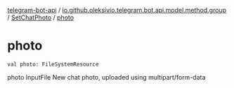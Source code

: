 [telegram-bot-api](../../index.md) / [io.github.oleksivio.telegram.bot.api.model.method.group](../index.md) / [SetChatPhoto](index.md) / [photo](./photo.md)

# photo

`val photo: FileSystemResource`

photo InputFile New chat photo, uploaded using multipart/form-data

